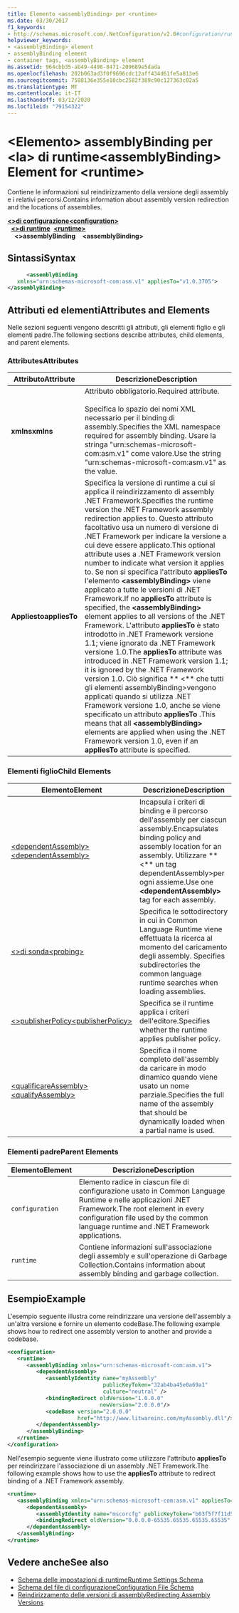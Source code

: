 ```yaml
---
title: Elemento <assemblyBinding> per <runtime>
ms.date: 03/30/2017
f1_keywords:
- http://schemas.microsoft.com/.NetConfiguration/v2.0#configuration/runtime/assemblyBinding
helpviewer_keywords:
- <assemblyBinding> element
- assemblyBinding element
- container tags, <assemblyBinding> element
ms.assetid: 964cbb35-ab49-4498-8471-209689e5dada
ms.openlocfilehash: 202b063ad3f0f9696cdc12aff434d61fe5a813e6
ms.sourcegitcommit: 7588136e355e10cbc2582f389c90c127363c02a5
ms.translationtype: MT
ms.contentlocale: it-IT
ms.lasthandoff: 03/12/2020
ms.locfileid: "79154322"
---
```

# <a name="assemblybinding-element-for-runtime"></a><span data-ttu-id="7a078-102">\<Elemento> assemblyBinding per \<la> di runtime</span><span class="sxs-lookup"><span data-stu-id="7a078-102">\<assemblyBinding> Element for \<runtime></span></span>
<span data-ttu-id="7a078-103">Contiene le informazioni sul reindirizzamento della versione degli assembly e i relativi percorsi.</span><span class="sxs-lookup"><span data-stu-id="7a078-103">Contains information about assembly version redirection and the locations of assemblies.</span></span>  
  
<span data-ttu-id="7a078-104">[**\<>di configurazione**](../configuration-element.md)</span><span class="sxs-lookup"><span data-stu-id="7a078-104">[**\<configuration>**](../configuration-element.md)</span></span>\
<span data-ttu-id="7a078-105">&nbsp;&nbsp;[**\<>di runtime**](runtime-element.md)</span><span class="sxs-lookup"><span data-stu-id="7a078-105">&nbsp;&nbsp;[**\<runtime>**](runtime-element.md)</span></span>\
<span data-ttu-id="7a078-106">&nbsp;&nbsp;&nbsp;&nbsp;**\<>assemblyBinding**</span><span class="sxs-lookup"><span data-stu-id="7a078-106">&nbsp;&nbsp;&nbsp;&nbsp;**\<assemblyBinding>**</span></span>  
  
## <a name="syntax"></a><span data-ttu-id="7a078-107">Sintassi</span><span class="sxs-lookup"><span data-stu-id="7a078-107">Syntax</span></span>  
  
```xml  
      <assemblyBinding
   xmlns="urn:schemas-microsoft-com:asm.v1" appliesTo="v1.0.3705">  
</assemblyBinding>  
```  
  
## <a name="attributes-and-elements"></a><span data-ttu-id="7a078-108">Attributi ed elementi</span><span class="sxs-lookup"><span data-stu-id="7a078-108">Attributes and Elements</span></span>  
 <span data-ttu-id="7a078-109">Nelle sezioni seguenti vengono descritti gli attributi, gli elementi figlio e gli elementi padre.</span><span class="sxs-lookup"><span data-stu-id="7a078-109">The following sections describe attributes, child elements, and parent elements.</span></span>  
  
### <a name="attributes"></a><span data-ttu-id="7a078-110">Attributes</span><span class="sxs-lookup"><span data-stu-id="7a078-110">Attributes</span></span>  
  
|<span data-ttu-id="7a078-111">Attributo</span><span class="sxs-lookup"><span data-stu-id="7a078-111">Attribute</span></span>|<span data-ttu-id="7a078-112">Descrizione</span><span class="sxs-lookup"><span data-stu-id="7a078-112">Description</span></span>|  
|---------------|-----------------|  
|<span data-ttu-id="7a078-113">**xmlns**</span><span class="sxs-lookup"><span data-stu-id="7a078-113">**xmlns**</span></span>|<span data-ttu-id="7a078-114">Attributo obbligatorio.</span><span class="sxs-lookup"><span data-stu-id="7a078-114">Required attribute.</span></span><br /><br /> <span data-ttu-id="7a078-115">Specifica lo spazio dei nomi XML necessario per il binding di assembly.</span><span class="sxs-lookup"><span data-stu-id="7a078-115">Specifies the XML namespace required for assembly binding.</span></span> <span data-ttu-id="7a078-116">Usare la stringa "urn:schemas-microsoft-com:asm.v1" come valore.</span><span class="sxs-lookup"><span data-stu-id="7a078-116">Use the string "urn:schemas-microsoft-com:asm.v1" as the value.</span></span>|  
|<span data-ttu-id="7a078-117">**Appliesto**</span><span class="sxs-lookup"><span data-stu-id="7a078-117">**appliesTo**</span></span>|<span data-ttu-id="7a078-118">Specifica la versione di runtime a cui si applica il reindirizzamento di assembly .NET Framework.</span><span class="sxs-lookup"><span data-stu-id="7a078-118">Specifies the runtime version the .NET Framework assembly redirection applies to.</span></span> <span data-ttu-id="7a078-119">Questo attributo facoltativo usa un numero di versione di .NET Framework per indicare la versione a cui deve essere applicato.</span><span class="sxs-lookup"><span data-stu-id="7a078-119">This optional attribute uses a .NET Framework version number to indicate what version it applies to.</span></span> <span data-ttu-id="7a078-120">Se non si specifica l'attributo **appliesTo** l'elemento **\<assemblyBinding>** viene applicato a tutte le versioni di .NET Framework.</span><span class="sxs-lookup"><span data-stu-id="7a078-120">If no **appliesTo** attribute is specified, the **\<assemblyBinding>** element applies to all versions of the .NET Framework.</span></span> <span data-ttu-id="7a078-121">L'attributo **appliesTo** è stato introdotto in .NET Framework versione 1.1; viene ignorato da .NET Framework versione 1.0.</span><span class="sxs-lookup"><span data-stu-id="7a078-121">The **appliesTo** attribute was introduced in .NET Framework version 1.1; it is ignored by the .NET Framework version 1.0.</span></span> <span data-ttu-id="7a078-122">Ciò significa \*\* \<\*\* che tutti gli elementi assemblyBinding>vengono applicati quando si utilizza .NET Framework versione 1.0, anche se viene specificato un attributo **appliesTo** .</span><span class="sxs-lookup"><span data-stu-id="7a078-122">This means that all **\<assemblyBinding>** elements are applied when using the .NET Framework version 1.0, even if an **appliesTo** attribute is specified.</span></span>|  
  
### <a name="child-elements"></a><span data-ttu-id="7a078-123">Elementi figlio</span><span class="sxs-lookup"><span data-stu-id="7a078-123">Child Elements</span></span>  
  
|<span data-ttu-id="7a078-124">Elemento</span><span class="sxs-lookup"><span data-stu-id="7a078-124">Element</span></span>|<span data-ttu-id="7a078-125">Descrizione</span><span class="sxs-lookup"><span data-stu-id="7a078-125">Description</span></span>|  
|-------------|-----------------|  
|[<span data-ttu-id="7a078-126">\<dependentAssembly></span><span class="sxs-lookup"><span data-stu-id="7a078-126">\<dependentAssembly></span></span>](dependentassembly-element.md)|<span data-ttu-id="7a078-127">Incapsula i criteri di binding e il percorso dell'assembly per ciascun assembly.</span><span class="sxs-lookup"><span data-stu-id="7a078-127">Encapsulates binding policy and assembly location for an assembly.</span></span> <span data-ttu-id="7a078-128">Utilizzare \*\* \<\*\* un tag dependentAssembly>per ogni assieme.</span><span class="sxs-lookup"><span data-stu-id="7a078-128">Use one **\<dependentAssembly>** tag for each assembly.</span></span>|  
|[<span data-ttu-id="7a078-129">\<>di sonda</span><span class="sxs-lookup"><span data-stu-id="7a078-129">\<probing></span></span>](probing-element.md)|<span data-ttu-id="7a078-130">Specifica le sottodirectory in cui in Common Language Runtime viene effettuata la ricerca al momento del caricamento degli assembly. </span><span class="sxs-lookup"><span data-stu-id="7a078-130">Specifies subdirectories the common language runtime searches when loading assemblies.</span></span>|  
|[<span data-ttu-id="7a078-131">\<>publisherPolicy</span><span class="sxs-lookup"><span data-stu-id="7a078-131">\<publisherPolicy></span></span>](publisherpolicy-element.md)|<span data-ttu-id="7a078-132">Specifica se il runtime applica i criteri dell'editore.</span><span class="sxs-lookup"><span data-stu-id="7a078-132">Specifies whether the runtime applies publisher policy.</span></span>|  
|[<span data-ttu-id="7a078-133">\<qualificareAssembly></span><span class="sxs-lookup"><span data-stu-id="7a078-133">\<qualifyAssembly></span></span>](qualifyassembly-element.md)|<span data-ttu-id="7a078-134">Specifica il nome completo dell'assembly da caricare in modo dinamico quando viene usato un nome parziale.</span><span class="sxs-lookup"><span data-stu-id="7a078-134">Specifies the full name of the assembly that should be dynamically loaded when a partial name is used.</span></span>|  
  
### <a name="parent-elements"></a><span data-ttu-id="7a078-135">Elementi padre</span><span class="sxs-lookup"><span data-stu-id="7a078-135">Parent Elements</span></span>  
  
|<span data-ttu-id="7a078-136">Elemento</span><span class="sxs-lookup"><span data-stu-id="7a078-136">Element</span></span>|<span data-ttu-id="7a078-137">Descrizione</span><span class="sxs-lookup"><span data-stu-id="7a078-137">Description</span></span>|  
|-------------|-----------------|  
|`configuration`|<span data-ttu-id="7a078-138">Elemento radice in ciascun file di configurazione usato in Common Language Runtime e nelle applicazioni .NET Framework.</span><span class="sxs-lookup"><span data-stu-id="7a078-138">The root element in every configuration file used by the common language runtime and .NET Framework applications.</span></span>|  
|`runtime`|<span data-ttu-id="7a078-139">Contiene informazioni sull'associazione degli assembly e sull'operazione di Garbage Collection.</span><span class="sxs-lookup"><span data-stu-id="7a078-139">Contains information about assembly binding and garbage collection.</span></span>|  
  
## <a name="example"></a><span data-ttu-id="7a078-140">Esempio</span><span class="sxs-lookup"><span data-stu-id="7a078-140">Example</span></span>  
 <span data-ttu-id="7a078-141">L'esempio seguente illustra come reindirizzare una versione dell'assembly a un'altra versione e fornire un elemento codeBase.</span><span class="sxs-lookup"><span data-stu-id="7a078-141">The following example shows how to redirect one assembly version to another and provide a codebase.</span></span>  
  
```xml  
<configuration>  
   <runtime>  
      <assemblyBinding xmlns="urn:schemas-microsoft-com:asm.v1">  
         <dependentAssembly>  
            <assemblyIdentity name="myAssembly"  
                              publicKeyToken="32ab4ba45e0a69a1"  
                              culture="neutral" />  
            <bindingRedirect oldVersion="1.0.0.0"  
                             newVersion="2.0.0.0"/>  
            <codeBase version="2.0.0.0"  
                      href="http://www.litwareinc.com/myAssembly.dll"/>  
         </dependentAssembly>  
      </assemblyBinding>  
   </runtime>  
</configuration>  
```  
  
 <span data-ttu-id="7a078-142">Nell'esempio seguente viene illustrato come utilizzare l'attributo **appliesTo** per reindirizzare l'associazione di un assembly .NET Framework.</span><span class="sxs-lookup"><span data-stu-id="7a078-142">The following example shows how to use the **appliesTo** attribute to redirect binding of a .NET Framework assembly.</span></span>  
  
```xml  
<runtime>  
   <assemblyBinding xmlns="urn:schemas-microsoft-com:asm.v1" appliesTo="v1.0.3705">  
      <dependentAssembly>
         <assemblyIdentity name="mscorcfg" publicKeyToken="b03f5f7f11d50a3a" culture=""/>  
         <bindingRedirect oldVersion="0.0.0.0-65535.65535.65535.65535" newVersion="1.0.3300.0"/>  
      </dependentAssembly>  
   </assemblyBinding>  
</runtime>  
```  
  
## <a name="see-also"></a><span data-ttu-id="7a078-143">Vedere anche</span><span class="sxs-lookup"><span data-stu-id="7a078-143">See also</span></span>

- [<span data-ttu-id="7a078-144">Schema delle impostazioni di runtime</span><span class="sxs-lookup"><span data-stu-id="7a078-144">Runtime Settings Schema</span></span>](index.md)
- [<span data-ttu-id="7a078-145">Schema del file di configurazione</span><span class="sxs-lookup"><span data-stu-id="7a078-145">Configuration File Schema</span></span>](../index.md)
- [<span data-ttu-id="7a078-146">Reindirizzamento delle versioni di assembly</span><span class="sxs-lookup"><span data-stu-id="7a078-146">Redirecting Assembly Versions</span></span>](../../redirect-assembly-versions.md)

